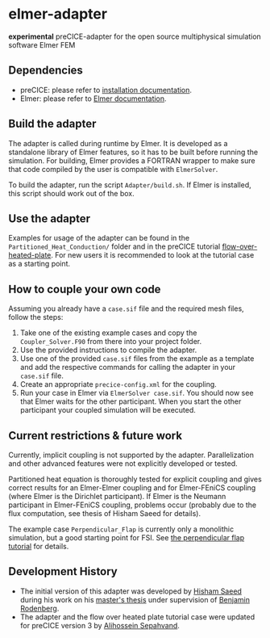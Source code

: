 # elmer-adapter

**experimental** preCICE-adapter for the open source multiphysical simulation software Elmer FEM

## Dependencies

* preCICE: please refer to [installation documentation](https://precice.org/installation-overview.html).
* Elmer: please refer to [Elmer documentation](http://www.elmerfem.org/blog/binaries/).

## Build the adapter

The adapter is called during runtime by Elmer. It is developed as a standalone library of Elmer features, so it has to be built before running the simulation. For building, Elmer provides a FORTRAN wrapper to make sure that code compiled by the user is compatible with `ElmerSolver`.

To build the adapter, run the script `Adapter/build.sh`. If Elmer is installed, this script should work out of the box.

## Use the adapter

Examples for usage of the adapter can be found in the `Partitioned_Heat_Conduction/` folder and in the preCICE tutorial [flow-over-heated-plate](https://precice.org/tutorials-flow-over-heated-plate.html). For new users it is recommended to look at the tutorial case as a starting point.

## How to couple your own code

Assuming you already have a `case.sif` file and the required mesh files, follow the steps:

1. Take one of the existing example cases and copy the `Coupler_Solver.F90` from there into your project folder.
2. Use the provided instructions to compile the adapter.
3. Use one of the provided `case.sif` files from the example as a template and add the respective commands for calling the adapter in your `case.sif` file.
4. Create an appropriate `precice-config.xml` for the coupling.
5. Run your case in Elmer via `ElmerSolver case.sif`. You should now see that Elmer waits for the other participant. When you start the other participant your coupled simulation will be executed.

## Current restrictions & future work

Currently, implicit coupling is not supported by the adapter. Parallelization and other advanced features were not explicitly developed or tested.

Partitioned heat equation is thoroughly tested for explicit coupling and gives correct results for an Elmer-Elmer coupling and for Elmer-FEniCS coupling (where Elmer is the Dirichlet participant). If Elmer is the Neumann participant in Elmer-FEniCS coupling, problems occur (probably due to the flux computation, see thesis of Hisham Saeed for details).

The example case `Perpendicular_Flap` is currently only a monolithic simulation, but a good starting point for FSI. See [the perpendicular flap tutorial](https://github.com/precice/tutorials/tree/master/perpendicular-flap) for details.

## Development History

* The initial version of this adapter was developed by [Hisham Saeed](https://github.com/HishamSaeed) during his work on his [master's thesis](https://mediatum.ub.tum.de/604993?query=hisham&show_id=1636717&srcnodeid=604993) under supervision of [Benjamin Rodenberg](https://www.in.tum.de/i05/personen/personen/benjamin-rodenberg/).
* The adapter and the flow over heated plate tutorial case were updated for preCICE version 3 by [Alihossein Sepahvand](https://github.com/tapegoji).
